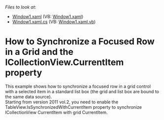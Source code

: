 <!-- default file list -->
*Files to look at*:

* [Window1.xaml](./CS/E1724/Window1.xaml) (VB: [Window1.xaml](./VB/E1724/Window1.xaml))
* [Window1.xaml.cs](./CS/E1724/Window1.xaml.cs) (VB: [Window1.xaml.vb](./VB/E1724/Window1.xaml.vb))
<!-- default file list end -->
# How to Synchronize a Focused Row in a Grid and the ICollectionView.CurrentItem property


<p>This example shows how to synchronize a focused row in a grid control with a selected item in a standard list box (the grid and list box are bound to the same data source).<br />
Starting from version 2011 vol.2, you need to enable the TableView.IsSynchronizedWithCurrentItem property to synchronize ICollectionView CurrentItem with grid CurrentItem.</p>

<br/>


